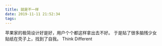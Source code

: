 ```yaml
---
title: 就是不一样
date: 2019-11-11 21:52:34
tags:
---
```

苹果家的极简设计好是好，用户个个都这样拿出去不好。
于是贴了很多脑残少女贴纸在壳子上，找到了自我。
Think Different